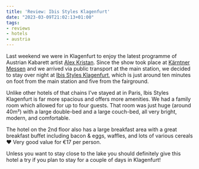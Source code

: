```yaml
---
title: 'Review: Ibis Styles Klagenfurt'
date: "2023-03-09T21:02:13+01:00"
tags:
- reviews
- hotels
- austria
---
```


Last weekend we were in Klagenfurt to enjoy the latest programme of Austrian Kabarett artist [Alex Kristan](https://www.alexkristan.at). Since the show took place at [Kärntner Messen](https://www.kaerntnermessen.at/) and we arrived via public transport at the main station, we decided to stay over night at [Ibis Styles Klagenfurt](https://all.accor.com/hotel/B3Y1/index.de.shtml), which is just around ten minutes on foot from the main station and five from the fairground.

Unlike other hotels of that chains I’ve stayed at in Paris, Ibis Styles Klagenfurt is far more spacious and offers more amenities. We had a family room which allowed for up to four guests. That room was just huge (around 40m²) with a large double-bed and a large couch-bed, all very bright, modern, and comfortable.

The hotel on the 2nd floor also has a large breakfast area with a great breakfast buffet including bacon & eggs, waffles, and lots of various cereals ❤️ Very good value for €17 per person.

Unless you want to stay close to the lake you should definitely give this hotel a try if you plan to stay for a couple of days in Klagenfurt!
